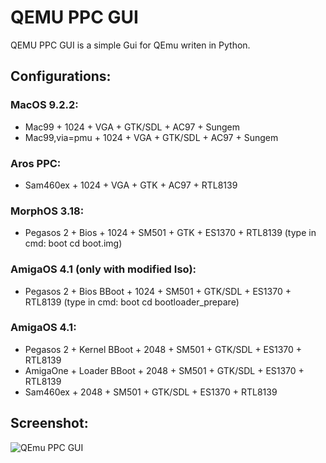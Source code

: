 # QEMU PPC GUI

QEMU PPC GUI is a simple Gui for QEmu writen in Python.

## Configurations:

### MacOS 9.2.2: 
- Mac99 + 1024 + VGA + GTK/SDL + AC97 + Sungem
- Mac99,via=pmu + 1024 + VGA + GTK/SDL + AC97 + Sungem

### Aros PPC: 
- Sam460ex + 1024 + VGA + GTK + AC97 + RTL8139

### MorphOS 3.18: 
- Pegasos 2 + Bios + 1024 + SM501 + GTK + ES1370 + RTL8139 (type in cmd: boot cd boot.img)

### AmigaOS 4.1 (only with modified Iso):
- Pegasos 2 + Bios BBoot + 1024 + SM501 + GTK/SDL + ES1370 + RTL8139 (type in cmd: boot cd bootloader_prepare)

### AmigaOS 4.1:
- Pegasos 2 + Kernel BBoot + 2048 + SM501 + GTK/SDL + ES1370 + RTL8139
- AmigaOne + Loader BBoot + 2048 + SM501 + GTK/SDL + ES1370 + RTL8139
- Sam460ex + 2048 + SM501 + GTK/SDL + ES1370 + RTL8139

## Screenshot:
![QEmu PPC GUI](https://github.com/user-attachments/assets/4dc7cfd0-bb1e-4ac5-984d-bb1df8220ebc)
